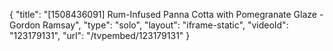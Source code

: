 {
    "title": "[1508436091] Rum-Infused Panna Cotta with Pomegranate Glaze - Gordon Ramsay",
    "type": "solo",
    "layout": "iframe-static",
    "videoId": "123179131",
    "url": "\/tvpembed\/123179131"
}